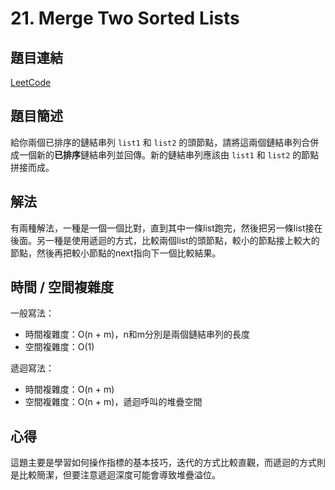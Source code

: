 # 21. Merge Two Sorted Lists

## 題目連結
[LeetCode](https://leetcode.com/problems/merge-sorted-array)

## 題目簡述
給你兩個已排序的鏈結串列 `list1` 和 `list2` 的頭節點，請將這兩個鏈結串列合併成一個新的**已排序**鏈結串列並回傳。新的鏈結串列應該由 `list1` 和 `list2` 的節點拼接而成。

## 解法
有兩種解法，一種是一個一個比對，直到其中一條list跑完，然後把另一條list接在後面。另一種是使用遞迴的方式，比較兩個list的頭節點，較小的節點接上較大的節點，然後再把較小節點的next指向下一個比較結果。

## 時間 / 空間複雜度
一般寫法：
  - 時間複雜度：O(n + m)，n和m分別是兩個鏈結串列的長度
  - 空間複雜度：O(1)

遞迴寫法：
  - 時間複雜度：O(n + m)
  - 空間複雜度：O(n + m)，遞迴呼叫的堆疊空間

## 心得
這題主要是學習如何操作指標的基本技巧，迭代的方式比較直觀，而遞迴的方式則是比較簡潔，但要注意遞迴深度可能會導致堆疊溢位。